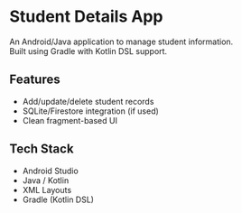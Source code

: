 # Student Details App

An Android/Java application to manage student information.  
Built using Gradle with Kotlin DSL support.

## Features
- Add/update/delete student records
- SQLite/Firestore integration (if used)
- Clean fragment-based UI

## Tech Stack
- Android Studio
- Java / Kotlin
- XML Layouts
- Gradle (Kotlin DSL)
